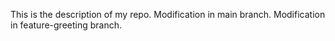 This is the description of my repo.
Modification in main branch.
Modification in feature-greeting branch.